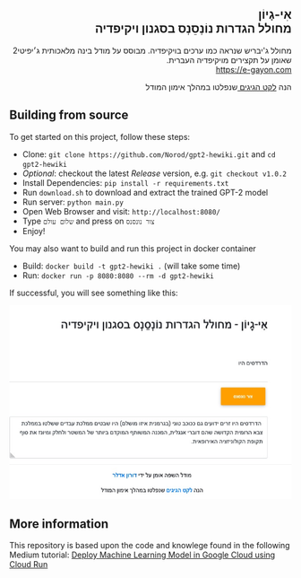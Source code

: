 
<h2 dir="rtl" class="my-5 mx-lg-5">
            <strong>אִי-גָיוֹן <BR> מחולל הגדרות נוֹנְסֵנְס בסגנון ויקיפדיה</strong>
        </h2>
        

<p dir="rtl" style="text-align:right;"> מחולל ג'יבריש שנראה כמו ערכים בויקיפדיה. מבוסס על מודל בינה מלאכותית ג׳יפיטי2 שאומן על תקצירים מויקיפדיה העברית.  <br>  <a href="https://e-gayon.com/">https://e-gayon.com </a></p>

<p dir="rtl" style="text-align: right;"> </p>

<p dir="rtl" style="text-align: right;">הנה  <a href="https://e-gayon.com/leket.html">לקט הגיגים </a> שנפלטו במהלך אימון המודל </p>

## Building from source

To get started on this project, follow these steps:

* Clone: `git clone https://github.com/Norod/gpt2-hewiki.git` and `cd gpt2-hewiki`
* _Optional_: checkout the latest _Release_ version, e.g. `git checkout v1.0.2`
* Install Dependencies: `pip install -r requirements.txt`
* Run `download.sh` to download and extract the trained GPT-2 model
* Run server: `python main.py`
* Open Web Browser and visit: `http://localhost:8080/`
* Type `שלום עולם` and press on `צור נונסנס`
* Enjoy!

You may also want to build and run this project in docker container

* Build: `docker build -t gpt2-hewiki .` (will take some time)
* Run: `docker run -p 8080:8080 --rm -d gpt2-hewiki`

If successful, you will see something like this:

![Demo Image](demo.jpg)

## More information

This repository is based upon the code and knowlege found in the following Medium tutorial: [Deploy Machine Learning Model in Google Cloud using Cloud Run](https://medium.com/@NaxAlpha/deploy-machine-learning-model-in-google-cloud-using-cloud-run-6ced8ba52aac)
